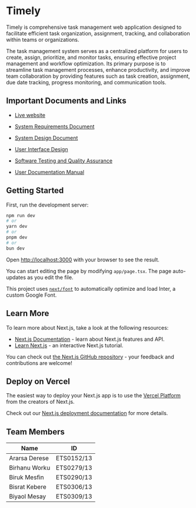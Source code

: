 # Timely
Timely is comprehensive task management web application designed to facilitate efficient task organization, assignment, tracking, and collaboration within teams or organizations.

The task management system serves as a centralized platform for users to create, assign, prioritize, and monitor tasks, ensuring effective project management and workflow optimization. Its primary purpose is to streamline task management processes, enhance productivity, and improve team collaboration by providing features such as task creation, assignment, due date tracking, progress monitoring, and communication tools.

## Important Documents and Links
- [Live website](https://task.thearc.tech)

- [System Requirements Document](https://docs.google.com/document/d/1rTYxRgNTZVpW4h4aP3Nxr-lczjK0rjVaKvt7FAQbNYo/edit?usp=sharing)

- [System Design Document](https://docs.google.com/document/d/1clAEO7TsbToT7P--Wd2B1eGHCl_JWfyZvAi-Hugc9e8/edit?usp=sharing)

- [User Interface Design](https://www.figma.com/file/ODgHEzMrPy67yLTthphwNT/Timely---Task-Management-System?type=design&node-id=0%3A1&mode=design&t=P4GLk9fUtJynRcZ1-1)

- [Software Testing and Quality Assurance](https://docs.google.com/document/d/1qPcSxKjMxjceWqE9CutCcPI1hlWh1MG-9pBpwWzgxzk/edit?usp=sharing)

- [User Documentation Manual](https://docs.google.com/document/d/1wyD5pFXpIl0kVHvaZyFnDELNIHgUHLQpRKP66sEOwrg/edit?usp=sharing)

## Getting Started

First, run the development server:

```bash
npm run dev
# or
yarn dev
# or
pnpm dev
# or
bun dev
```

Open [http://localhost:3000](http://localhost:3000) with your browser to see the result.

You can start editing the page by modifying `app/page.tsx`. The page auto-updates as you edit the file.

This project uses [`next/font`](https://nextjs.org/docs/basic-features/font-optimization) to automatically optimize and load Inter, a custom Google Font.

## Learn More

To learn more about Next.js, take a look at the following resources:

- [Next.js Documentation](https://nextjs.org/docs) - learn about Next.js features and API.
- [Learn Next.js](https://nextjs.org/learn) - an interactive Next.js tutorial.

You can check out [the Next.js GitHub repository](https://github.com/vercel/next.js/) - your feedback and contributions are welcome!

## Deploy on Vercel

The easiest way to deploy your Next.js app is to use the [Vercel Platform](https://vercel.com/new?utm_medium=default-template&filter=next.js&utm_source=create-next-app&utm_campaign=create-next-app-readme) from the creators of Next.js.

Check out our [Next.js deployment documentation](https://nextjs.org/docs/deployment) for more details.

## Team Members
| Name              | ID         |
|-------------------|------------|
| Ararsa Derese     | ETS0152/13 |
| Birhanu Worku     | ETS0279/13 |
| Biruk Mesfin      | ETS0290/13 |
| Bisrat Kebere     | ETS0306/13 |
| Biyaol Mesay      | ETS0309/13 |